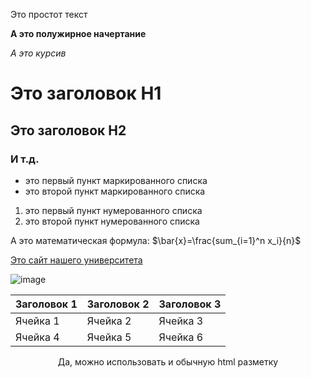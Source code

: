 Это простот текст

**А это полужирное начертание**

*А это курсив*

# Это заголовок H1

## Это заголовок H2

### И т.д.

- это первый пункт маркированного списка
- это второй пункт маркированного списка

1. это первый пункт нумерованного списка
2. это второй пункт нумерованного списка

А это математическая формула: $\bar{x}=\frac{sum_{i=1}^n x_i}{n}$

[Это сайт нашего университета](https://mguu.ru/)

![image](https://i.pinimg.com/736x/ff/c1/84/ffc1842197d8c20489f1b2f035fc5285.jpg)

|Заголовок 1|Заголовок 2|Заголовок 3|
|-----------|-----------|-----------|
|Ячейка 1|Ячейка 2|Ячейка 3|
|Ячейка 4|Ячейка 5|Ячейка 6|

<p align = center> Да, можно использовать и обычную html разметку </font></p>
